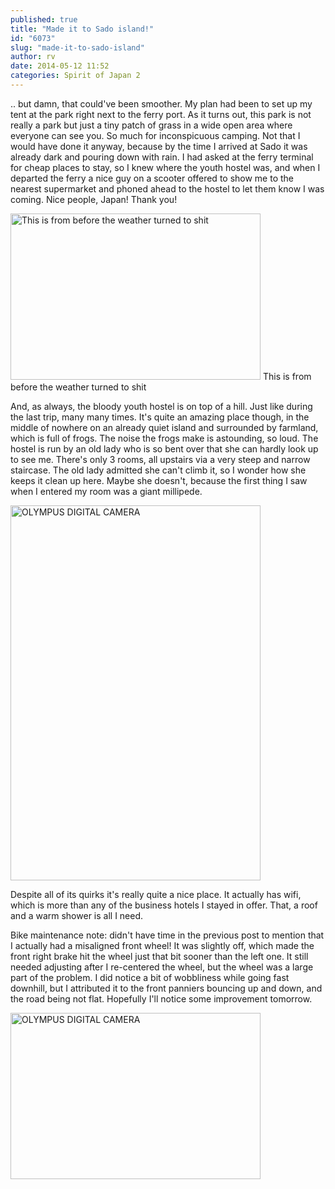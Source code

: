 ```yaml
---
published: true
title: "Made it to Sado island!"
id: "6073"
slug: "made-it-to-sado-island"
author: rv
date: 2014-05-12 11:52
categories: Spirit of Japan 2
---
```

.. but damn, that could've been smoother. My plan had been to set up my tent at the park right next to the ferry port. As it turns out, this park is not really a park but just a tiny patch of grass in a wide open area where everyone can see you. So much for inconspicuous camping. Not that I would have done it anyway, because by the time I arrived at Sado it was already dark and pouring down with rain. I had asked at the ferry terminal for cheap places to stay, so I knew where the youth hostel was, and when I departed the ferry a nice guy on a scooter offered to show me to the nearest supermarket and phoned ahead to the hostel to let them know I was coming. Nice people, Japan! Thank you!

<div class="caption">
<a href="https://s3.amazonaws.com/cfwblog/uploads/2014/05/PEN51579.jpg"><img class="size-medium wp-image-6076" src="https://s3.amazonaws.com/cfwblog/uploads/2014/05/PEN51579-400x266.jpg" alt="This is from before the weather turned to shit" width="400" height="266" /></a> This is from before the weather turned to shit
</div>

And, as always, the bloody youth hostel is on top of a hill. Just like during the last trip, many many times. It's quite an amazing place though, in the middle of nowhere on an already quiet island and surrounded by farmland, which is full of frogs. The noise the frogs make is astounding, so loud. The hostel is run by an old lady who is so bent over that she can hardly look up to see me. There's only 3 rooms, all upstairs via a very steep and narrow staircase. The old lady admitted she can't climb it, so I wonder how she keeps it clean up here. Maybe she doesn't, because the first thing I saw when I entered my room was a giant millipede.

<a href="https://s3.amazonaws.com/cfwblog/uploads/2014/05/PEN51706.jpg"><img class="aligncenter size-medium wp-image-6074" src="https://s3.amazonaws.com/cfwblog/uploads/2014/05/PEN51706-400x600.jpg" alt="OLYMPUS DIGITAL CAMERA" width="400" height="600" /></a>

Despite all of its quirks it's really quite a nice place. It actually has wifi, which is more than any of the business hotels I stayed in offer. That, a roof and a warm shower is all I need.

Bike maintenance note: didn't have time in the previous post to mention that I actually had a misaligned front wheel! It was slightly off, which made the front right brake hit the wheel just that bit sooner than the left one. It still needed adjusting after I re-centered the wheel, but the wheel was a large part of the problem. I did notice a bit of wobbliness while going fast downhill, but I attributed it to the front panniers bouncing up and down, and the road being not flat. Hopefully I'll notice some improvement tomorrow.

<a href="https://s3.amazonaws.com/cfwblog/uploads/2014/05/PEN51622.jpg"><img class="aligncenter size-medium wp-image-6075" src="https://s3.amazonaws.com/cfwblog/uploads/2014/05/PEN51622-400x266.jpg" alt="OLYMPUS DIGITAL CAMERA" width="400" height="266" /></a>

&nbsp;